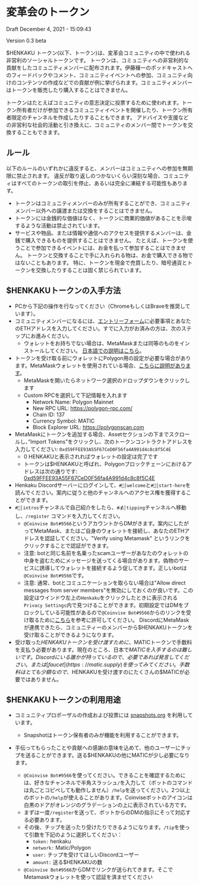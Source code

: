 # 変革会のトークン

Draft December 4, 2021 - 15:09:43

Version 0.3 beta

$HENKAKU トークン(以下、トークン)は、変革会コミュニティの中で使われる非営利のソーシャルトークンです。 トークンは、コミュニティへの非営利的な貢献をしたコミュニティメンバーに配布されます。伊藤穰一のポッドキャストへのフィードバックやコメント、コミュニティイベントへの参加、コミュニティ向けのコンテンツの作成などでの貢献が例に挙げられます。コミュニティメンバーはトークンを販売したり購入することはできません。

トークンはたとえばコミュニティの意志決定に投票するために使われます。トークン所有者だけが参加できるコミュニティイベントを開催したり、トークン所有者限定のチャンネルを作成したりすることもできます。 アドバイスや支援などの非営利な社会的活動と引き換えに、コミュニティのメンバー間でトークンを交換することもできます。

## ルール

以下のルールのいずれかに違反すると、メンバーはコミュニティへの参加を無期限に禁止されます。 違反が取り返しのつかないくらい深刻な場合、コミュニティはすべてのトークンの取引を停止、あるいは完全に凍結する可能性もあります。

* トークンはコミュニティメンバーのみが所有することができ、コミュニティメンバー以外への譲渡または交換をすることはできません。
* トークンには金銭的な価値はなく、トークンに商業的価値があることを示唆するような活動は禁止されています。
* サービスや物品、または情報や通信へのアクセスを提供するメンバーは、金銭で購入できるものを提供することはできません。 たとえば、トークンを使うことで参加できるイベントには、お金を払って参加することはできません。 トークンと交換することで手に入れられる物は、お金で購入できる物ではないこともあります。 特に、トークンを現金で売買したり、暗号通貨とトークンを交換したりすることは固く禁じられています。

## $HENKAKUトークンの入手方法
* PCから下記の操作を行なってください（ChromeもしくはBraveを推奨しています）。
* コミュニティメンバーになるには、[エントリーフォーム](https://airtable.com/shrbDbYUBoFgkg0tY)に必要事項とあなたのETHアドレスを入力してください。すでに入力がお済みの方は、次のステップにお進みください。
  * ウォレットをお持ちでない場合は、MetaMaskまたは同等のものをインストールしてください。 [日本語での説明はこちら](https://joi.ito.com/jp/archives/2021/11/08/005731.html)。
* トークンを受け取る前にウォレットにPolygon用の設定が必要な場合があります。MetaMaskウォレットを使用されている場合、[こちらに説明があります](https://docs.polygon.technology/docs/develop/metamask/config-polygon-on-metamask/)。
  * MetaMaskを開いたらネットワーク選択のドロップダウンをクリックします
  * Custom RPCを選択して下記情報を入れます
    * Network Name: Polygon Mainnet
    * New RPC URL: https://polygon-rpc.com/
    * Chain ID: 137
    * Currency Symbol: MATIC
    * Block Explorer URL: https://polygonscan.com
* MetaMaskにトークンを追加する場合、Assetセクションの下までスクロールし、”Import Tokens”をクリックし、次のトークンコントラクトアドレスを入力してください: `0xd59FFEE93A55F67CeD0F56fa4A991d4c8c8f5C4E`
  * 0 HENKAKUと表示されればウォレットの設定は完了です
  * トークンは$HENKAKUと呼ばれ、Polygonブロックチェーンにおけるアドレスは次の通りです: [0xd59FFEE93A55F67CeD0F56fa4A991d4c8c8f5C4E](https://polygonscan.com/token/0xd59FFEE93A55F67CeD0F56fa4A991d4c8c8f5C4E)
* Henkaku Discordサーバーにログインして、`#👋│welcome`と`#🚀│start-here`を読んでください。案内に従うと他のチャンネルへのアクセス権を獲得することができます。
* `#👋│intros`チャンネルで自己紹介をしたら、`#💰│tipping`チャンネルへ移動し、`/register` コマンドを入力してください。
  * `@Coinvise Bot#9566`というアカウントからDMがきます。案内にしたがってMetaMask、またはご自身のウォレットを接続し、あなたのETHアドレスを認証してください。"Verify using Metamask" というリンクをクリックすることで認証ができます。
  * 注意: botと同じ名前を名乗ったscamユーザーがあなたのウォレットの中身を盗むためにメッセージを送ってくる場合があります。偽物のサービスに誘導してウォレットを接続するよう促してきます。正しいbotは`@Coinvise Bot#9566`です。
  * 注意: 通常、botとコミュニケーションを取らない場合は"Allow direct messages from server members"を無効にしておくのが良いです。この設定はウインドウ左上の`Henkaku`をクリックしたときに表示される`Privacy Settings`内で見つけることができます。初期設定ではDMをブロックしている可能性があるので`@Coinvise Bot#9566`からのリンクを受け取るために[こちら](https://support.discord.com/hc/ja/articles/217916488-%E3%83%96%E3%83%AD%E3%83%83%E3%82%AF%E3%81%A8%E3%83%97%E3%83%A9%E3%82%A4%E3%83%90%E3%82%B7%E3%83%BC%E8%A8%AD%E5%AE%9A)を参考に許可してください。 DiscordにMetaMaskが連携できたら、コミュニティーのメンバーから$HENKAKUトークンを受け取ることができるようになります。
* 受け取った$HENKAKUトークンを受け渡すために、$MATICトークンで手数料を支払う必要があります。現在のところ、日本で$MATICを入手するのは難しいです。Discordにいる誰かが持っているので、必要であれば発言してください。または[faucet](https://matic.supply)を使ってみてください。手数料はとても少額なので、$HENKAKUを受け渡すのにたくさんの$MATICが必要ではありません。

## $HENKAKUトークンの利用用途

* コミュニティプロポーザルの作成および投票には [snapshots.org](https://snapshot.org/#/henkaku.eth/) を利用しています。
  * Snapshotはトークン保有者のみが機能を利用することができます。

* 手伝ってもらったことや貢献への感謝の意味を込めて、他のユーザーにチップを送ることができます。送る$HENKAKUの他にMATICが少し必要になります。
  * `@Coinvise Bot#9566`を使ってください。できることを確認するためには、好きなチャンネルで半角スラッシュ`/`を入力して（ボットのコマンドは丸ごとコピペしても動作しません）`/help`を送ってください。2つ以上のボットの`/help`が使えることがあります。Coinviseボットのアイコンは白黒のドアがオレンジのグラデーションの上に表示されている方です。
  * まずは一度`/register`を送って、ボットからのDMの指示にそって対応する必要あります。
  * その後、チップを送ったり受けたりできるようになります。`/tip`を使って引数を下記のように選択してください：
    * `token:` henkaku
    * `network:` Matic/Polygon
    * `user:` チップを受けてほしいDiscordユーザー
    * `amount:` 送る$HENKAKUの数
  * `@Coinvise Bot#9566`からDMでリンクが送られてきます。そこでMetamaskウォレットを使って認証を済ませてください

